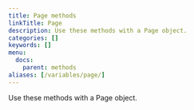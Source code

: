 ```yaml
---
title: Page methods
linkTitle: Page
description: Use these methods with a Page object.
categories: []
keywords: []
menu:
  docs:
    parent: methods
aliases: [/variables/page/]
---
```


Use these methods with a Page object.
